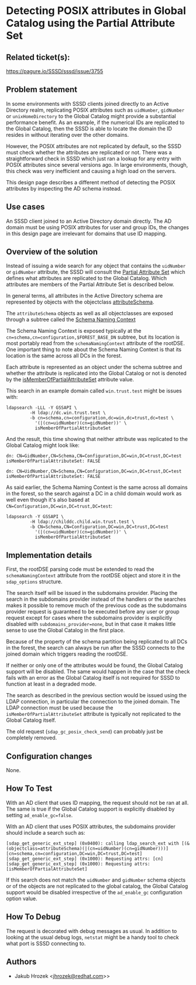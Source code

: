 # Detecting POSIX attributes in Global Catalog using the Partial Attribute Set

## Related ticket(s):

<https://pagure.io/SSSD/sssd/issue/3755>

## Problem statement

In some environments with SSSD clients joined directly to an Active Directory realm, replicating POSIX attributes such as `uidNumber`, `gidNumber` or `unixHomeDirectory` to the Global Catalog might provide a substantial performance benefit. As an example, if the numerical IDs are replicated to the Global Catalog, then the SSSD is able to locate the domain the ID resides in without iterating over the other domains.

However, the POSIX attributes are not replicated by default, so the SSSD must check whether the attributes are replicated or not. There was a straightforward check in SSSD which just ran a lookup for any entry with POSIX attributes since several versions ago. In large environments, though, this check was very inefficient and causing a high load on the servers.

This design page describes a different method of detecting the POSIX attributes by inspecting the AD schema instead.

## Use cases

An SSSD client joined to an Active Directory domain directly. The AD domain must be using POSIX attributes for user and group IDs, the changes in this design page are irrelevant for domains that use ID mapping.

## Overview of the solution

Instead of issuing a wide search for any object that contains the `uidNumber` or `gidNumber` attribute, the SSSD will consult the [Partial Attribute Set](https://social.technet.microsoft.com/wiki/contents/articles/23097.active-directory-attributes-in-the-partial-attribute-set.aspx) which defines what attributes are replicated to the Global Catalog. Which attributes are members of the Partial Attribute Set is described below.

In general terms, all attributes in the Active Directory schema are represented by objects with the objectclass [attributeSchema](https://docs.microsoft.com/en-us/windows/desktop/AD/characteristics-of-attributes).

The `attributeSchema` objects as well as all objectclasses are exposed through a subtree called the [Schema Naming Context](https://docs.microsoft.com/en-us/windows/desktop/ad/naming-contexts-and-partitions)

The Schema Naming Context is exposed typically at the `cn=schema,cn=configuration,$FOREST_BASE_DN` subtree, but its location is most portably read from the `schemaNamingContext` attribute of the rootDSE. One important thing to note about the Schema Naming Context is that its location is the same across all DCs in the forest.

Each attribute is represented as an object under the schema subtree and whether the attribute is replicated into the Global Catalog or not is denoted by the [isMemberOfPartialAttributeSet](https://msdn.microsoft.com/en-us/library/cc221098.aspx) attribute value.

This search in an example domain called `win.trust.test` might be issues with:

    ldapsearch -LLL -Y GSSAPI \
             -H ldap://dc.win.trust.test \
             -b cn=schema,cn=configuration,dc=win,dc=trust,dc=test \
               '(|(cn=uidNumber)(cn=gidNumber))' \
               isMemberOfPartialAttributeSet

And the result, this time showing that neither attribute was replicated to the Global Catalog might look like:

    dn: CN=GidNumber,CN=Schema,CN=Configuration,DC=win,DC=trust,DC=test
    isMemberOfPartialAttributeSet: FALSE
    
    dn: CN=UidNumber,CN=Schema,CN=Configuration,DC=win,DC=trust,DC=test
    isMemberOfPartialAttributeSet: FALSE

As said earlier, the Schema Naming Context is the same across all domains in the forest, so the search against a DC in a child domain would work as well even though it's also based at `CN=Configuration,DC=win,DC=trust,DC=test`:

    ldapsearch -Y GSSAPI \
             -H ldap://childdc.child.win.trust.test \
             -b CN=Schema,CN=Configuration,DC=win,DC=trust,DC=test
               '(|(cn=uidNumber)(cn=gidNumber))' \
               isMemberOfPartialAttributeSet

## Implementation details

First, the rootDSE parsing code must be extended to read the `schemaNamingContext` attribute from the rootDSE object and store it in the `sdap_options` structure.

The search itself will be issued in the subdomains provider. Placing the search in the subdomains provider instead of the handlers or the searches makes it possible to remove much of the previous code as the subdomains provider request is guaranteed to be executed before any user or group request except for cases where the subdomains provider is explicitly disabled with `subdomains_provider=none`, but in that case it makes little sense to use the Global Catalog in the first place.

Because of the property of the schema partition being replicated to all DCs in the forest, the search can always be run after the SSSD connects to the joined domain which triggers reading the rootDSE.

If neither or only one of the attributes would be found, the Global Catalog support will be disabled. The same would happen in the case that the check fails with an error as the Global Catalog itself is not required for SSSD to function at least in a degraded mode.

The search as described in the previous section would be issued using the LDAP connection, in particular the connection to the joined domain. The LDAP connection must be used because the `isMemberOfPartialAttributeSet` attribute is typically not replicated to the Global Catalog itself.

The old request (`sdap_gc_posix_check_send`) can probably just be completely removed.

## Configuration changes

None.

## How To Test

With an AD client that uses ID mapping, the request should not be ran at all. The same is true if the Global Catalog support is explicitly disabled by setting `ad_enable_gc=false`.

With an AD client that uses POSIX attributes, the subdomains provider should include a search such as:

    [sdap_get_generic_ext_step] (0x0400): calling ldap_search_ext with [(&(objectclass=attributeSchema)(|(cn=uidNumber)(cn=gidNumber)))][cn=schema,cn=configuration,DC=win,DC=trust,DC=test]
    [sdap_get_generic_ext_step] (0x1000): Requesting attrs: [cn]
    [sdap_get_generic_ext_step] (0x1000): Requesting attrs: [isMemberOfPartialAttributeSet]

If this search does not match the `uidNumber` and `gidNumber` schema objects or of the objects are not replicated to the global catalog, the Global Catalog support would be disabled irrespective of the `ad_enable_gc` configuration option value.

## How To Debug

The request is decorated with debug messages as usual. In addition to looking at the usual debug logs, `netstat` might be a handy tool to check what port is SSSD connecting to.

## Authors

  - Jakub Hrozek \<jhrozek@redhat.com>\>

